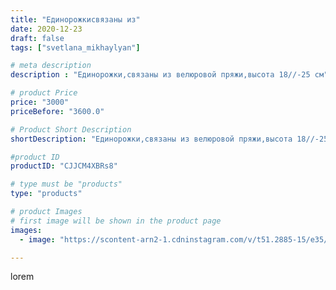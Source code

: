 ```yaml
---
title: "Единорожкисвязаны из"
date: 2020-12-23
draft: false
tags: ["svetlana_mikhaylyan"]

# meta description
description : "Единорожки,связаны из велюровой пряжи,высота 18//-25 см"

# product Price
price: "3000"
priceBefore: "3600.0"

# Product Short Description
shortDescription: "Единорожки,связаны из велюровой пряжи,высота 18//-25 см"

#product ID
productID: "CJJCM4XBRs8"

# type must be "products"
type: "products"

# product Images
# first image will be shown in the product page
images:
  - image: "https://scontent-arn2-1.cdninstagram.com/v/t51.2885-15/e35/132208368_179856310540335_3600604054101591034_n.jpg?se=7&tp=1&_nc_ht=scontent-arn2-1.cdninstagram.com&_nc_cat=103&_nc_ohc=4mCQQLKO5wAAX8Dh23P&oh=fb261a7aa5881a599c666c6d640f7a28&oe=6074D77D&ig_cache_key=MjQ3MDUxNTU1MTgzMTkyMzUxNg%3D%3D.2"

---
```

lorem
